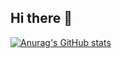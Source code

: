 ## Hi there 👋

[![Anurag's GitHub stats](https://github-readme-stats.vercel.app/api?username=uarlley)](https://github.com/uarlley/github-readme-stats)
